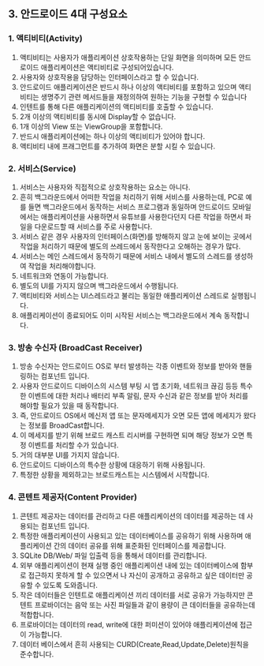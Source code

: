 ## 3. 안드로이드 4대 구성요소
### 1. 액티비티(Activity)
1. 액티비티는 사용자가 애플리케이션 상호작용하는 단일 화면을 의미하며 모든 안드로이드 애플리케이션은 액티비티로 구성되어있습니다.
2. 사용자와 상호작용을 담당하는 인터페이스라고 할 수 있습니다.
3. 안드로이드 애플리케이션은 반드시 하나 이상의 액티비티를 포함하고 있으며 액티비티는 생명주기 관련 메서드들을 재정의하여 원하는 기능을 구현할 수 있습니다
4. 인텐트를 통해 다른 애플리케이션의 액티비티를 호출할 수 있습니다.
5. 2개 이상의 액티비티를 동시에 Display할 수 없습니다.
6. 1개 이상의 View 또는 ViewGroup을 포함합니다.
7. 반드시 애플리케이션에는 하나 이상의 액티비티가 있어야 합니다.
8. 액티비티 내에 프래그먼트를 추가하여 화면은 분할 시킬 수 있습니다.

### 2. 서비스(Service)
1. 서비스는 사용자와 직접적으로 상호작용하는 요소는 아니다.
2. 흔히 백그라운드에서 어떠한 작업을 처리하기 위해 서비스를 사용하는데, PC로 예를 들면 백그라운드에서 동작하는 서비스 프로그램과 동일하며 안드로이드 모바일에서는 애플리케이션을 사용하면서 유튜브를 사용한다던지 다른 작업을 하면서 파일을 다운로드할 때 서비스를 주로 사용합니다.
3. 서비스 같은 경우 사용자의 인터페이스(화면)를 방해하지 않고 눈에 보이는 곳에서 작업을 처리하기 때문에 별도의 쓰레드에서 동작한다고 오해하는 경우가 많다.
4. 서비스는 메인 스레드에서 동작하기 때문에 서비스 내에서 별도의 스레드를 생성하여 작업을 처리해야합니다.
5. 네트워크와 연동이 가능합니다.
6. 별도의 UI를 가지지 않으며 백그라운드에서 수행됩니다.
7. 액티비티와 서비스는 UI스레드라고 불리는 동일한 애플리케이션 스레드로 실행됩니다.
8. 애플리케이션이 종료되어도 이미 시작된 서비스는 백그라운드에서 계속 동작합니다.

### 3. 방송 수신자 (BroadCast Receiver)
1. 방송 수신자는 안드로이드 OS로 부터 발생하는 각종 이벤트와 정보를 받아와 핸들링하는 컴포넌트 입니다.
2. 사용자 안드로이드 디바이스의 시스템 부팅 시 앱 초기화, 네트워크 끊김 등등 특수한 이벤트에 대한 처리나 배터리 부족 알림, 문자 수신과 같은 정보를 받아 처리를 해야할 필요가 있을 때 동작합니다.
3. 즉, 안드로이드 OS에서 메신저 앱 또는 문자메세지가 오면 모든 앱에 메세지가 왔다는 정보를 BroadCast합니다.
4. 이 메세지를 받기 위해 브로드 캐스트 리시버를 구현하면 되며 해당 정보가 오면 특정 이벤트를 처리할 수가 있습니다.
5. 거의 대부분 UI를 가지지 않습니다.
6. 안드로이드 디바이스의 특수한 상황에 대응하기 위해 사용됩니다.
7. 특정한 상황을 제외하고는 브로드캐스트는 시스템에서 시작합니다.

### 4. 콘텐트 제공자(Content Provider)
1. 콘텐트 제공자는 데이터를 관리하고 다른 애플리케이션의 데이터를 제공하는 데 사용되는 컴포넌트 입니다.
2. 특정한 애플리케이션이 사용되고 있는 데이터베이스를 공유하기 위해 사용하며 애플리케이션 간의 데이터 공유를 위해 표준화된 인터페이스를 제공합니다.
3. SQLite DB/Web/ 파일 입출력 등을 통해서 데이터를 관리합니다.
4. 외부 애플리케이션이 현재 실행 중인 애플리케이션 내에 있는 데이터베이스에 함부로 접근하지 못하게 할 수 있으면서 나 자신이 공개하고 공유하고 싶은 데이터만 공유할 수 있도록 도와줍니다.
5. 작은 데이터들은 인텐트로 애플리케이션 끼리 데이터를 서로 공유가 가능하지만 콘텐트 프로바이더는 음악 또는 사진 파일들과 같이 용량이 큰 데이터들을 공유하는데 적합합니다.
6. 프로바이더는 데이터의 read, write에 대한 퍼미션이 있어야 애플리케이션에 접근이 가능합니다.
7. 데이터 베이스에서 흔히 사용되는 CURD(Create,Read,Update,Delete)원칙을 준수합니다.
